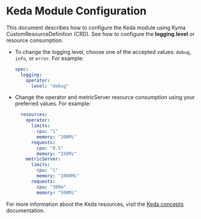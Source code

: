 # Keda Module Configuration

This document describes how to configure the Keda module using Kyma CustomResourceDefinition (CRD).
See how to configure the **logging.level** or resource consumption.

- To change the logging level, choose one of the accepted values: `debug`, `info`, or `error`. For example:

   ```yaml
   spec:
     logging:
       operator:
         level: "debug"
   ```

- Change the operator and metricServer resource consumption using your preferred values. For example:

   ```yaml
     resources:
       operator:
         limits:
           cpu: "1"
           memory: "200Mi"
         requests:
           cpu: "0.5"
           memory: "150Mi"
       metricServer:
         limits:
           cpu: "1"
           memory: "1000Mi"
         requests:
           cpu: "300m"
           memory: "500Mi"
   ```

For more information about the Keda resources, visit the [Keda concepts](https://keda.sh/docs/latest/concepts/) documentation.
